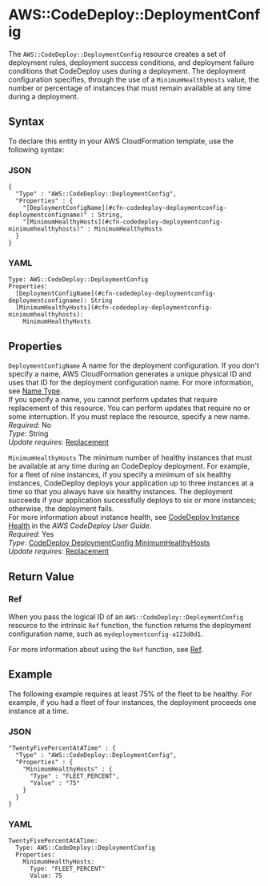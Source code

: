 # AWS::CodeDeploy::DeploymentConfig<a name="aws-resource-codedeploy-deploymentconfig"></a>

The `AWS::CodeDeploy::DeploymentConfig` resource creates a set of deployment rules, deployment success conditions, and deployment failure conditions that CodeDeploy uses during a deployment\. The deployment configuration specifies, through the use of a `MinimumHealthyHosts` value, the number or percentage of instances that must remain available at any time during a deployment\.

## Syntax<a name="aws-resource-codedeploy-deploymentconfig-syntax"></a>

To declare this entity in your AWS CloudFormation template, use the following syntax:

### JSON<a name="aws-resource-codedeploy-deploymentconfig-syntax.json"></a>

```
{
  "Type" : "AWS::CodeDeploy::DeploymentConfig",
  "Properties" : {
    "[DeploymentConfigName](#cfn-codedeploy-deploymentconfig-deploymentconfigname)" : String,
    "[MinimumHealthyHosts](#cfn-codedeploy-deploymentconfig-minimumhealthyhosts)" : MinimumHealthyHosts
  }
}
```

### YAML<a name="aws-resource-codedeploy-deploymentconfig-syntax.yaml"></a>

```
Type: AWS::CodeDeploy::DeploymentConfig
Properties:
  [DeploymentConfigName](#cfn-codedeploy-deploymentconfig-deploymentconfigname): String
  [MinimumHealthyHosts](#cfn-codedeploy-deploymentconfig-minimumhealthyhosts):
    MinimumHealthyHosts
```

## Properties<a name="w13ab1c21c10c78c17b9"></a>

`DeploymentConfigName`  <a name="cfn-codedeploy-deploymentconfig-deploymentconfigname"></a>
A name for the deployment configuration\. If you don't specify a name, AWS CloudFormation generates a unique physical ID and uses that ID for the deployment configuration name\. For more information, see [Name Type](aws-properties-name.md)\.  
If you specify a name, you cannot perform updates that require replacement of this resource\. You can perform updates that require no or some interruption\. If you must replace the resource, specify a new name\.
*Required*: No  
*Type*: String  
*Update requires*: [Replacement](using-cfn-updating-stacks-update-behaviors.md#update-replacement)

`MinimumHealthyHosts`  <a name="cfn-codedeploy-deploymentconfig-minimumhealthyhosts"></a>
The minimum number of healthy instances that must be available at any time during an CodeDeploy deployment\. For example, for a fleet of nine instances, if you specify a minimum of six healthy instances, CodeDeploy deploys your application up to three instances at a time so that you always have six healthy instances\. The deployment succeeds if your application successfully deploys to six or more instances; otherwise, the deployment fails\.  
For more information about instance health, see [CodeDeploy Instance Health](https://docs.aws.amazon.com/codedeploy/latest/userguide/host-health.html) in the *AWS CodeDeploy User Guide*\.  
*Required*: Yes  
*Type*: [CodeDeploy DeploymentConfig MinimumHealthyHosts](aws-properties-codedeploy-deploymentconfig-minimumhealthyhosts.md)  
*Update requires*: [Replacement](using-cfn-updating-stacks-update-behaviors.md#update-replacement)

## Return Value<a name="w13ab1c21c10c78c17c11"></a>

### Ref<a name="w13ab1c21c10c78c17c11b2"></a>

When you pass the logical ID of an `AWS::CodeDeploy::DeploymentConfig` resource to the intrinsic `Ref` function, the function returns the deployment configuration name, such as `mydeploymentconfig-a123d0d1`\.

For more information about using the `Ref` function, see [Ref](intrinsic-function-reference-ref.md)\.

## Example<a name="w13ab1c21c10c78c17c13"></a>

The following example requires at least 75% of the fleet to be healthy\. For example, if you had a fleet of four instances, the deployment proceeds one instance at a time\.

### JSON<a name="aws-resource-codedeploy-deploymentconfig-example.json"></a>

```
"TwentyFivePercentAtATime" : {
  "Type" : "AWS::CodeDeploy::DeploymentConfig",
  "Properties" : {
    "MinimumHealthyHosts" : {
      "Type" : "FLEET_PERCENT",
      "Value" : "75"
    }
  }
}
```

### YAML<a name="aws-resource-codedeploy-deploymentconfig-example.yaml"></a>

```
TwentyFivePercentAtATime: 
  Type: AWS::CodeDeploy::DeploymentConfig
  Properties: 
    MinimumHealthyHosts: 
      Type: "FLEET_PERCENT"
      Value: 75
```
